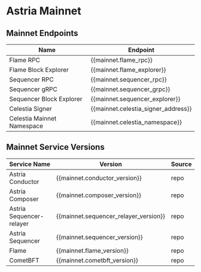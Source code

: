 <!-- markdownlint-disable MD041 MD033 -->

<script setup>
import { siteConfig } from '../config.js'

const mainnet = siteConfig.mainnet
</script>

# Astria Mainnet

## Mainnet Endpoints

| Name | Endpoint |
|---|---|
| Flame RPC                            | <a :href="mainnet.flame_rpc"               target="_blank" rel="noopener noreferrer">{{mainnet.flame_rpc}}</a>               |
| Flame Block Explorer                 | <a :href="mainnet.flame_explorer"          target="_blank" rel="noopener noreferrer">{{mainnet.flame_explorer}}</a>          |
| Sequencer RPC                        | <a :href="mainnet.sequencer_rpc"           target="_blank" rel="noopener noreferrer">{{mainnet.sequencer_rpc}}</a>           |
| Sequencer gRPC                       | <a :href="mainnet.sequencer_grpc"          target="_blank" rel="noopener noreferrer">{{mainnet.sequencer_grpc}}</a>          |
| Sequencer Block Explorer             | <a :href="mainnet.sequencer_explorer"      target="_blank" rel="noopener noreferrer">{{mainnet.sequencer_explorer}}</a>      |
| Celestia Signer                      | <a :href="mainnet.celenium_signer_link"    target="_blank" rel="noopener noreferrer">{{mainnet.celestia_signer_address}}</a> |
| Celestia Mainnet Namespace | <a :href="mainnet.celenium_namespace_link" target="_blank" rel="noopener noreferrer">{{mainnet.celestia_namespace}}</a>      |

## Mainnet Service Versions

| Service Name | Version | Source |
|---|---|---|
| Astria Conductor         | <a :href="mainnet.conductor_release" target="_blank" rel="noopener noreferrer">{{mainnet.conductor_version}}</a>                 | <a :href="mainnet.conductor_repo" target="_blank" rel="noopener noreferrer">repo</a>         |
| Astria Composer          | <a :href="mainnet.composer_release" target="_blank" rel="noopener noreferrer">{{mainnet.composer_version}}</a>                   | <a :href="mainnet.composer_repo" target="_blank" rel="noopener noreferrer">repo</a>          |
| Astria Sequencer-relayer | <a :href="mainnet.sequencer_relayer_release" target="_blank" rel="noopener noreferrer">{{mainnet.sequencer_relayer_version}}</a> | <a :href="mainnet.sequencer_relayer_repo" target="_blank" rel="noopener noreferrer">repo</a> |
| Astria Sequencer         | <a :href="mainnet.sequencer_release" target="_blank" rel="noopener noreferrer">{{mainnet.sequencer_version}}</a>                 | <a :href="mainnet.sequencer_repo" target="_blank" rel="noopener noreferrer">repo</a>         |
| Flame                    | <a :href="mainnet.flame_release" target="_blank" rel="noopener noreferrer">{{mainnet.flame_version}}</a>                         | <a :href="mainnet.flame_repo" target="_blank" rel="noopener noreferrer">repo</a>             |
| CometBFT                 | <a :href="mainnet.cometbft_release" target="_blank" rel="noopener noreferrer">{{mainnet.cometbft_version}}</a>                   | <a :href="mainnet.cometbft_repo" target="_blank" rel="noopener noreferrer">repo</a>          |
